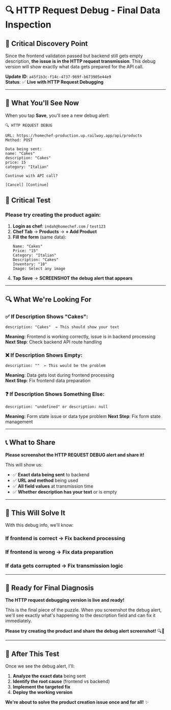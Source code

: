 # 🔍 HTTP Request Debug - Final Data Inspection

## 🎯 **Critical Discovery Point**

Since the frontend validation passed but backend still gets empty description, **the issue is in the HTTP request transmission**. This debug version will show exactly what data gets prepared for the API call.

**Update ID**: `a45f1b3c-f14c-4737-969f-b673905e44e9`  
**Status**: ✅ **Live with HTTP Request Debugging**

---

## 📱 **What You'll See Now**

When you tap **Save**, you'll see a new debug alert:

```
🔍 HTTP REQUEST DEBUG

URL: https://homechef-production.up.railway.app/api/products
Method: POST

Data being sent:
name: "Cakes"
description: "Cakes"  
price: 15
category: "Italian"

Continue with API call?

[Cancel] [Continue]
```

## 🎯 **Critical Test**

### **Please try creating the product again:**

1. **Login as chef**: `indah@homechef.com` / `test123`
2. **Chef Tab** → **Products** → **+ Add Product**
3. **Fill the form** (same data):
   ```
   Name: "Cakes"
   Price: "15" 
   Category: "Italian"
   Description: "Cakes"
   Inventory: "10"
   Image: Select any image
   ```
4. **Tap Save** → **SCREENSHOT the debug alert that appears**

---

## 🔍 **What We're Looking For**

### **✅ If Description Shows "Cakes":**
```
description: "Cakes"  ← This should show your text
```
**Meaning**: Frontend is working correctly, issue is in backend processing
**Next Step**: Check backend API route handling

### **❌ If Description Shows Empty:**
```
description: ""  ← This would be the problem
```
**Meaning**: Data gets lost during frontend processing  
**Next Step**: Fix frontend data preparation

### **❓ If Description Shows Something Else:**
```
description: "undefined" or description: null
```
**Meaning**: Form state issue or data type problem
**Next Step**: Fix form state management

---

## 📞 **What to Share**

**Please screenshot the HTTP REQUEST DEBUG alert and share it!**

This will show us:
- ✅ **Exact data being sent** to backend
- ✅ **URL and method** being used  
- ✅ **All field values** at transmission time
- ✅ **Whether description has your text** or is empty

---

## 🎯 **This Will Solve It**

With this debug info, we'll know:

### **If frontend is correct** → Fix backend processing
### **If frontend is wrong** → Fix data preparation  
### **If data gets corrupted** → Fix transmission logic

---

## 🚀 **Ready for Final Diagnosis**

**The HTTP request debugging version is live and ready!**

This is the final piece of the puzzle. When you screenshot the debug alert, we'll see exactly what's happening to the description field and can fix it immediately.

**Please try creating the product and share the debug alert screenshot!** 🔍📱

---

## 🎉 **After This Test**

Once we see the debug alert, I'll:
1. **Analyze the exact data** being sent
2. **Identify the root cause** (frontend vs backend)
3. **Implement the targeted fix**
4. **Deploy the working version**

**We're about to solve the product creation issue once and for all!** ✨ 